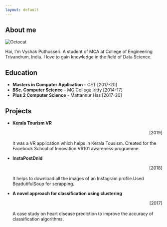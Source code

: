 ```yaml
---
layout: default
---
```



## About me

![Octocat](https://github.githubassets.com/images/icons/emoji/octocat.png)

  Hai, I'm Vyshak Puthusseri. A student of MCA at College of Engineering Trivandrum, India.
  I love to gain knowledge in the field of Data Science.

## Education

* **Masters in Computer Application**  -  CET     [2017-20]
* **BSc. Computer Science** - MG College Iritty [2014-17]
* **Plus 2 Computer Science** - Mattannur Hss   [2017-20]

## Projects

* **Kerala Tourism VR** <div style="text-align: right"> [2019] </div><br/>
It was a VR application which helps in Kerala Tousism. Created for the Facebook School of Innovation VR101 awareness programme.

* **InstaPostDnld** <div style="text-align: right"> [2018] </div><br/>
It helps to download all the images of an Instagram profile.Used BeadutifulSoup for scrapping.

* **A novel approach for classification using clustering** <div style="text-align: right"> [2017] </div><br/>
A case study on heart disease prediction to improve the accuracy of classification algorithms. 
